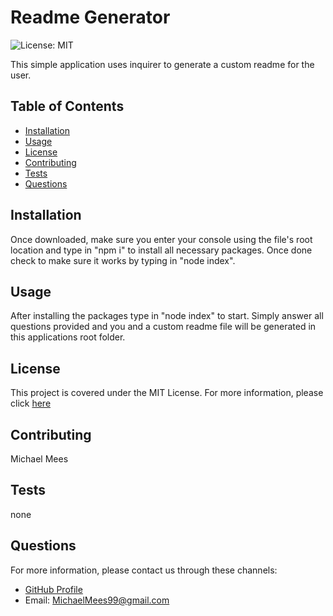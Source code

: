 # Readme Generator
 ![License: MIT](https://img.shields.io/badge/License-MIT-yellow.svg)

This simple application uses inquirer to generate a custom readme for the user.

## Table of Contents

* [Installation](#installation)
* [Usage](#usage)
* [License](#license)
* [Contributing](#contributing)
* [Tests](#tests)
* [Questions](#questions)

## Installation

Once downloaded, make sure you enter your console using the file's root location and type in "npm i" to install all necessary packages. Once done check to make sure it works by typing in "node index".

## Usage

After installing the packages type in "node index" to start. Simply answer all questions provided and you and a custom readme file will be generated in this applications root folder.

## License

This project is covered under the MIT License. For more information, please click [here](https://opensource.org/licenses/MIT)

## Contributing

Michael Mees

## Tests

none

## Questions

For more information, please contact us through these channels:

- [GitHub Profile](https://github.com/MichaelMees99)
- Email: MichaelMees99@gmail.com

